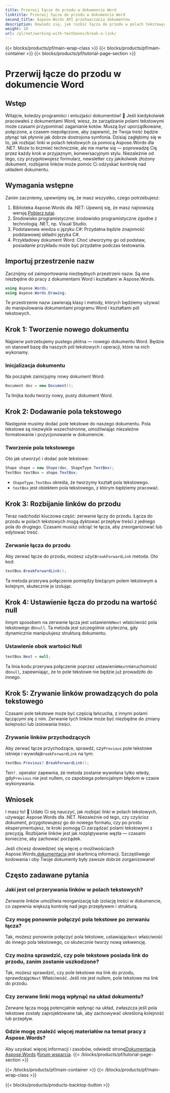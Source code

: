 ```yaml
---
title: Przerwij łącze do przodu w dokumencie Word
linktitle: Przerwij łącze do przodu w dokumencie Word
second_title: Aspose.Words API przetwarzania dokumentów
description: Dowiedz się, jak rozbić łącza do przodu w polach tekstowych dokumentu Word za pomocą Aspose.Words dla .NET. Postępuj zgodnie z naszym przewodnikiem, aby uzyskać płynniejsze zarządzanie dokumentami.
weight: 10
url: /pl/net/working-with-textboxes/break-a-link/
---
```


{{< blocks/products/pf/main-wrap-class >}}
{{< blocks/products/pf/main-container >}}
{{< blocks/products/pf/tutorial-page-section >}}

# Przerwij łącze do przodu w dokumencie Word


## Wstęp

Witajcie, koledzy programiści i entuzjaści dokumentów! 🌟 Jeśli kiedykolwiek pracowałeś z dokumentami Word, wiesz, że zarządzanie polami tekstowymi może czasami przypominać zaganianie kotów. Muszą być uporządkowane, połączone, a czasem niepołączone, aby zapewnić, że Twoja treść będzie płynąć tak płynnie jak dobrze dostrojona symfonia. Dzisiaj zagłębimy się w to, jak rozbijać linki w polach tekstowych za pomocą Aspose.Words dla .NET. Może to brzmieć technicznie, ale nie martw się — poprowadzę Cię przez każdy krok w przyjaznym, konwersacyjnym stylu. Niezależnie od tego, czy przygotowujesz formularz, newsletter czy jakikolwiek złożony dokument, rozbijanie linków może pomóc Ci odzyskać kontrolę nad układem dokumentu.

## Wymagania wstępne

Zanim zaczniemy, upewnijmy się, że masz wszystko, czego potrzebujesz:

1.  Biblioteka Aspose.Words dla .NET: Upewnij się, że masz najnowszą wersję.[Pobierz tutaj](https://releases.aspose.com/words/net/).
2. Środowisko programistyczne: środowisko programistyczne zgodne z technologią .NET, np. Visual Studio.
3. Podstawowa wiedza o języku C#: Przydatna będzie znajomość podstawowej składni języka C#.
4. Przykładowy dokument Word: Choć utworzymy go od podstaw, posiadanie przykładu może być przydatne podczas testowania.

## Importuj przestrzenie nazw

Zacznijmy od zaimportowania niezbędnych przestrzeni nazw. Są one niezbędne do pracy z dokumentami Word i kształtami w Aspose.Words.

```csharp
using Aspose.Words;
using Aspose.Words.Drawing;
```

Te przestrzenie nazw zawierają klasy i metody, których będziemy używać do manipulowania dokumentami programu Word i kształtami pól tekstowych.

## Krok 1: Tworzenie nowego dokumentu

Najpierw potrzebujemy pustego płótna — nowego dokumentu Word. Będzie on stanowił bazę dla naszych pól tekstowych i operacji, które na nich wykonamy.

### Inicjalizacja dokumentu

Na początek zainicjujmy nowy dokument Word:

```csharp
Document doc = new Document();
```

Ta linijka kodu tworzy nowy, pusty dokument Word.

## Krok 2: Dodawanie pola tekstowego

Następnie musimy dodać pole tekstowe do naszego dokumentu. Pola tekstowe są niezwykle wszechstronne, umożliwiając niezależne formatowanie i pozycjonowanie w dokumencie.

### Tworzenie pola tekstowego

Oto jak utworzyć i dodać pole tekstowe:

```csharp
Shape shape = new Shape(doc, ShapeType.TextBox);
TextBox textBox = shape.TextBox;
```

- `ShapeType.TextBox` określa, że tworzymy kształt pola tekstowego.
- `textBox` jest obiektem pola tekstowego, z którym będziemy pracować.

## Krok 3: Rozbijanie linków do przodu

Teraz nadchodzi kluczowa część: zerwanie łączy do przodu. Łącza do przodu w polach tekstowych mogą dyktować przepływ treści z jednego pola do drugiego. Czasami musisz odciąć te łącza, aby zreorganizować lub edytować treść.

### Zerwanie łącza do przodu

 Aby zerwać łącze do przodu, możesz użyć`BreakForwardLink` metoda. Oto kod:

```csharp
textBox.BreakForwardLink();
```

Ta metoda przerywa połączenie pomiędzy bieżącym polem tekstowym a kolejnym, skutecznie je izolując.

## Krok 4: Ustawienie łącza do przodu na wartość null

 Innym sposobem na zerwanie łącza jest ustawienie`Next` właściwość pola tekstowego do`null`. Ta metoda jest szczególnie użyteczna, gdy dynamicznie manipulujesz strukturą dokumentu.

### Ustawienie obok wartości Null

```csharp
textBox.Next = null;
```

 Ta linia kodu przerywa połączenie poprzez ustawienie`Next`nieruchomość do`null`, zapewniając, że to pole tekstowe nie będzie już prowadziło do innego.

## Krok 5: Zrywanie linków prowadzących do pola tekstowego

Czasami pole tekstowe może być częścią łańcucha, z innymi polami łączącymi się z nim. Zerwanie tych linków może być niezbędne do zmiany kolejności lub izolowania treści.

### Zrywanie linków przychodzących

 Aby zerwać łącze przychodzące, sprawdź, czy`Previous` pole tekstowe istnieje i wywołaj`BreakForwardLink` na tym:

```csharp
textBox.Previous?.BreakForwardLink();
```

 Ten`?.` operator zapewnia, że metoda zostanie wywołana tylko wtedy, gdy`Previous` nie jest nullem, co zapobiega potencjalnym błędom w czasie wykonywania.

## Wniosek

I masz to! 🎉 Udało Ci się nauczyć, jak rozbijać linki w polach tekstowych, używając Aspose.Words dla .NET. Niezależnie od tego, czy czyścisz dokument, przygotowujesz go do nowego formatu, czy po prostu eksperymentujesz, te kroki pomogą Ci zarządzać polami tekstowymi z precyzją. Rozbijanie linków jest jak rozplątywanie węzła — czasami konieczne, aby zachować porządek. 

 Jeśli chcesz dowiedzieć się więcej o możliwościach Aspose.Words,[dokumentacja](https://reference.aspose.com/words/net/) jest skarbnicą informacji. Szczęśliwego kodowania i oby Twoje dokumenty były zawsze dobrze zorganizowane!

## Często zadawane pytania

### Jaki jest cel przerywania linków w polach tekstowych?

Zerwanie linków umożliwia reorganizację lub izolację treści w dokumencie, co zapewnia większą kontrolę nad jego przepływem i strukturą.

### Czy mogę ponownie połączyć pola tekstowe po zerwaniu łącza?

 Tak, możesz ponownie połączyć pola tekstowe, ustawiając`Next` właściwość do innego pola tekstowego, co skutecznie tworzy nową sekwencję.

### Czy można sprawdzić, czy pole tekstowe posiada link do przodu, zanim zostanie uszkodzone?

 Tak, możesz sprawdzić, czy pole tekstowe ma link do przodu, sprawdzając`Next` Właściwość. Jeśli nie jest nullem, pole tekstowe ma link do przodu.

### Czy zerwane linki mogą wpłynąć na układ dokumentu?

Zerwane łącza mogą potencjalnie wpłynąć na układ, zwłaszcza jeśli pola tekstowe zostały zaprojektowane tak, aby zachowywać określoną kolejność lub przepływ.

### Gdzie mogę znaleźć więcej materiałów na temat pracy z Aspose.Words?

 Aby uzyskać więcej informacji i zasobów, odwiedź stronę[Dokumentacja Aspose.Words](https://reference.aspose.com/words/net/) I[forum wsparcia](https://forum.aspose.com/c/words/8).
{{< /blocks/products/pf/tutorial-page-section >}}

{{< /blocks/products/pf/main-container >}}
{{< /blocks/products/pf/main-wrap-class >}}

{{< blocks/products/products-backtop-button >}}
